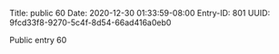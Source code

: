 Title: public 60
Date: 2020-12-30 01:33:59-08:00
Entry-ID: 801
UUID: 9fcd33f8-9270-5c4f-8d54-66ad416a0eb0

Public entry 60